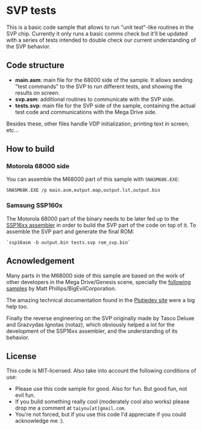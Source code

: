 # SVP tests

This is a basic code sample that allows to run "unit test"-like routines in the SVP chip. Currently it only runs a basic comms check but it'll be updated with a series of tests intended to double check our current understanding of the SVP behavior.

## Code structure

- **main.asm**: main file for the 68000 side of the sample. It allows sending "test commands" to the SVP to run different tests, and showing the results on screen.
- **svp.asm**: additional routines to communicate with the SVP side.
- **tests.svp**: main file for the SVP side of the sample, containing the actual test code and communications with the Mega Drive side.

Besides these, other files handle VDP initialization, printing text in screen, etc...

## How to build

### Motorola 68000 side

You can assemble the M68000 part of this sample with `SNASM68K.EXE`:

   `SNASM68K.EXE /p main.asm,output.map,output.lst,output.bin`

### Samsung SSP160x

The Motorola 68000 part of the binary needs to be later fed up to the [SSP16xx assembler](https://github.com/jdesiloniz/svpdev/tools/ssp16asm) in order to build the SVP part of the code on top of it. To assemble the SVP part and generate the final ROM:

	`ssp16asm -b output.bin tests.svp rom_svp.bin`

## Acnowledgement

Many parts in the M68000 side of this sample are based on the work of other developers in 
the Mega Drive/Genesis scene, specially the [following samples](https://github.com/BigEvilCorporation/megadrive_samples/) by Matt Phillips/BigEvilCorporation.

The amazing technical documentation found in the [Plutiedev site](https://plutiedev.com/) were a big help too.

Finally the reverse engineering on the SVP originally made by Tasco Deluxe and Grazvydas Ignotas (notaz),
which obviously helped a lot for the development of the SSP16xx assembler, and the understanding of its behavior.

## License

This code is MIT-licensed. Also take into account the following conditions of use:

* Please use this code sample for good. Also for fun. But good fun, not evil fun. 
* If you build something really cool (moderately cool also works) please drop me a comment at `taiyou[at]gmail.com`.
* You're not forced, but if you use this code I'd appreciate if you could acknowledge me :).